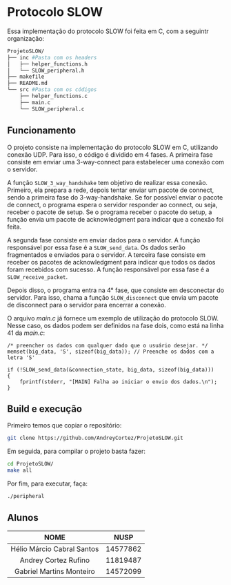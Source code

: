 # Protocolo SLOW

Essa implementação do protocolo SLOW foi feita em C, com a seguintr organização:

```bash
ProjetoSLOW/
├── inc	#Pasta com os headers
│   ├── helper_functions.h
│   └── SLOW_peripheral.h
├── makefile
├── README.md
└── src #Pasta com os códigos
    ├── helper_functions.c
    ├── main.c
    └── SLOW_peripheral.c
```

## Funcionamento

O projeto consiste na implementação do protocolo SLOW em C, utilizando conexão
UDP. Para isso, o código é dividido em 4 fases. A primeira fase consiste em
enviar uma 3-way-connect para estabelecer uma conexão com o servidor. 

A função `SLOW_3_way_handshake` tem objetivo de realizar essa conexão.
Primeiro, ela prepara a rede, depois tentar enviar um pacote de connect, sendo
a primeira fase do 3-way-handshake. Se for possível enviar o pacote de connect,
o programa espera o servidor responder ao connect, ou seja, receber o pacote de
setup. Se o programa receber o pacote do setup, a função envia um pacote de
acknowledgment para indicar que a conexão foi feita.

A segunda fase consiste em enviar dados para o servidor. A função responsável
por essa fase é a `SLOW_send_data`. Os dados serão fragmentados e enviados para
o servidor. A terceira fase consiste em receber os pacotes de acknowledgment
para indicar que todos os dados foram recebidos com sucesso. A função
responsável por essa fase é a `SLOW_receive_packet`.

Depois disso, o programa entra na 4° fase, que consiste em desconectar do
servidor. Para isso, chama a função `SLOW_disconnect` que envia um pacote de
disconnect para o servidor para encerrar a conexão.

O arquivo *main.c* já fornece um exemplo de utilização do protocolo SLOW.
Nesse caso, os dados podem ser definidos na fase dois, como está na linha 41 da *main.c*:
```
/* preencher os dados com qualquer dado que o usuário desejar. */
memset(big_data, 'S', sizeof(big_data)); // Preenche os dados com a letra 'S'

if (!SLOW_send_data(&connection_state, big_data, sizeof(big_data)))
{
	fprintf(stderr, "[MAIN] Falha ao iniciar o envio dos dados.\n");
}
```

## Build e execução
Primeiro temos que copiar o repositório:

```bash
git clone https://github.com/AndreyCortez/ProjetoSLOW.git
```

Em seguida, para compilar o projeto basta fazer:

```bash
cd ProjetoSLOW/
make all
```

Por fim, para executar, faça:

```bash
./peripheral
```

## Alunos

| NOME | NUSP |
| :---: | :---: |
| Hélio Márcio Cabral Santos | 14577862 |
| Andrey Cortez Rufino | 11819487 |
| Gabriel Martins Monteiro | 14572099 |
